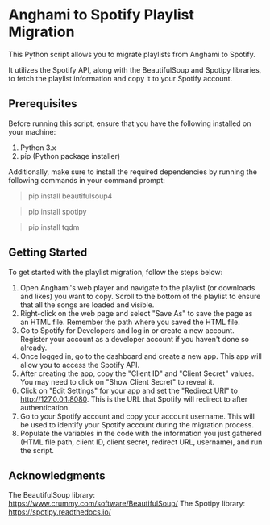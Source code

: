 # Anghami to Spotify Playlist Migration
This Python script allows you to migrate playlists from Anghami to Spotify. 

It utilizes the Spotify API, along with the BeautifulSoup and Spotipy libraries, to fetch the playlist information and copy it to your Spotify account.

## Prerequisites
Before running this script, ensure that you have the following installed on your machine:

1. Python 3.x
2. pip (Python package installer)

Additionally, make sure to install the required dependencies by running the following commands in your command prompt:
> pip install beautifulsoup4

> pip install spotipy

> pip install tqdm

## Getting Started
To get started with the playlist migration, follow the steps below:

1. Open Anghami's web player and navigate to the playlist (or downloads and likes) you want to copy. Scroll to the bottom of the playlist to ensure that all the songs are loaded and visible.
2. Right-click on the web page and select "Save As" to save the page as an HTML file. Remember the path where you saved the HTML file.
3. Go to Spotify for Developers and log in or create a new account. Register your account as a developer account if you haven't done so already.
4. Once logged in, go to the dashboard and create a new app. This app will allow you to access the Spotify API.
5. After creating the app, copy the "Client ID" and "Client Secret" values. You may need to click on "Show Client Secret" to reveal it.
6. Click on "Edit Settings" for your app and set the "Redirect URI" to http://127.0.0.1:8080. This is the URL that Spotify will redirect to after authentication.
7. Go to your Spotify account and copy your account username. This will be used to identify your Spotify account during the migration process.
8. Populate the variables in the code with the information you just gathered (HTML file path, client ID, client secret, redirect URL, username), and run the script.

## Acknowledgments
The BeautifulSoup library: https://www.crummy.com/software/BeautifulSoup/
The Spotipy library: https://spotipy.readthedocs.io/